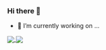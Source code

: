 ### Hi there 👋

- 🔭 I’m currently working on ...


<a href="https://github.com/carloshenriquemkt/github-readme-stats">
  <img align="center" src="https://github-readme-stats.vercel.app/api/pin/?username=carloshenriquemkt&repo=github-readme-stats" />
</a>
<a href="https://github.com/anuraghazra/convoychat">
  <img align="center" src="https://github-readme-stats.vercel.app/api/pin/?username=anuraghazra&repo=convoychat" />
</a>
